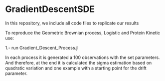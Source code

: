 # GradientDescentSDE


In this repository, we include all code files to replicate our results

To reproduce the Geometric Brownian process, Logistic  and Protein Kinetic use:

1.- run Gradient_Descent_Process.jl

In each process it is generated a 100 observations with the set parameters.
And therefore, at the end it is calculated the sigma estimation based on quadratic variation and one example with a starting point for the drift parameter.

